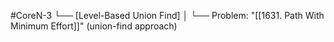 #CoreN-3
└── [Level-Based Union Find]
    │
    └── Problem: "[[1631. Path With Minimum Effort]]" (union-find approach)